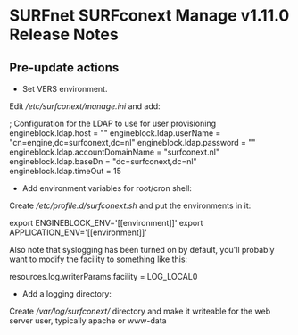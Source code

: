 # SURFnet SURFconext Manage v1.11.0 Release Notes #

Pre-update actions
------------------
* Set VERS environment.

Edit */etc/surfconext/manage.ini* and add:

; Configuration for the LDAP to use for user provisioning
engineblock.ldap.host               = ""
engineblock.ldap.userName           = "cn=engine,dc=surfconext,dc=nl"
engineblock.ldap.password           = ""
engineblock.ldap.accountDomainName  = "surfconext.nl"
engineblock.ldap.baseDn             = "dc=surfconext,dc=nl"
engineblock.ldap.timeOut            = 15

* Add environment variables for root/cron shell:

Create */etc/profile.d/surfconext.sh* and put the environments in it:

export ENGINEBLOCK_ENV='[[environment]]'
export APPLICATION_ENV='[[environment]]'

Also note that syslogging has been turned on by default, you'll probably want to modify the
facility to something like this:

resources.log.writerParams.facility = LOG_LOCAL0

* Add a logging directory:

Create */var/log/surfconext/* directory and make it writeable for the
web server user, typically apache or www-data